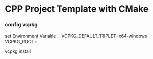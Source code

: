 # CPP Project Template with CMake

### config vcpkg

set Environment Variable：
VCPKG_DEFAULT_TRIPLET=x64-windows
VCPKG_ROOT=<Path to VCPKG>

vcpkg install 
